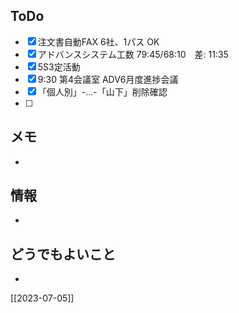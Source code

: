 ## ToDo
- [x] 注文書自動FAX 6社、1パス OK
- [x] アドバンスシステム工数 79:45/68:10　差: 11:35
- [x] 5S3定活動
- [x] 9:30 第4会議室 ADV6月度進捗会議
- [x] 「個人別」-...-「山下」削除確認
- [ ] 


## メモ
- 


## 情報
- 


## どうでもよいこと
- 


[[2023-07-05]]


